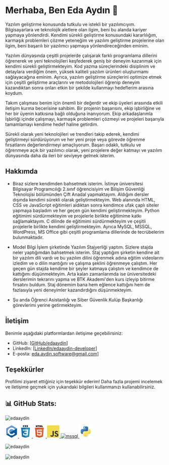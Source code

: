 # Merhaba, Ben Eda Aydın 👋

Yazılım geliştirme konusunda tutkulu ve istekli bir yazılımcıyım. Bilgisayarlara ve teknolojik aletlere olan ilgim, beni bu alanda kariyer yapmaya yönlendirdi. Kendimi sürekli geliştirme konusundaki kararlılığım, karmaşık problemleri çözme yeteneğim ve yazılım geliştirme projelerine olan ilgim, beni başarılı bir yazılımcı yapmaya yönlendireceğinden eminim.

Yazılım dünyasında çeşitli projelerde çalışarak farklı programlama dillerini öğrenerek ve yeni teknolojileri keşfederek geniş bir deneyim kazanmak için kendimi sürekli geliştirmekteyim. Kod yazma süreçlerindeki disiplinim ve detaylara verdiğim önem, yüksek kaliteli yazılım ürünleri oluşturmamı sağlayacağına eminim. Ayrıca, yazılım geliştirme süreçlerini optimize etmek için çeşitli geliştirme araçlarını ve metodolojileri öğrenip deneyim kazandıktan sonra onları etkin bir şekilde kullanmayı hedeflerim arasına koydum.

Takım çalışması benim için önemli bir değerdir ve ekip üyeleri arasında etkili iletişim kurma becerisine sahibim. Bir projenin başarısını, ekip işbirliğine ve her bir üyenin katkısına bağlı olduğuna inanıyorum. Ekip arkadaşlarımla İşbirliği içinde çalışmayı, karmaşık problemleri çözmeyi ve projeleri başarıyla tamamlamayı kendime hedef haline getirdim. 

Sürekli olarak yeni teknolojileri ve trendleri takip ederek, kendimi geliştirmeyi sürdürüyorum ve her yeni proje veya görevde öğrenme fırsatlarını değerlendirmeyi amaçlıyorum.
Başarı odaklı, tutkulu ve öğrenmeye açık bir yazılımcı olarak, yeni projelere değer katmayı ve yazılım dünyasında daha da ileri bir seviyeye gelmek isterim.

## Hakkımda

- Biraz sizlere kendimden bahsetmek isterim. İstinye üniversitesi Bilgisayar Programcılığı 2.sınıf öğrencisiyim ve Bilişim Güvenliği Teknolojisi bölümünden Çift Anadal yapmaktayım. Aldığım dersler dışında kendimi sürekli olarak geliştirmekteyim. Web alanında HTML, CSS ve JavaScript eğitimleri aldıktan sonra kendimce ufak çaplı siteler yapmaya başladım ve her geçen gün kendimi geliştirmekteyim. Python eğitimimi sürdürmekteyim ve projelerle birlikte eğitimime katkı sağlamaktayım. C dilinde de eğitimimi sürdürmekteyim ve çeşitli projelerle birlikte kendimi geliştirmekteyim. Ayrıca MySQL, MSSQL, WordPress, MS Office gibi çeşitli programlama dillerinde de tecrübelerim bulunmaktadır.

- Model Bilgi İşlem şirketinde Yazılım Stajyerliği yaptım. Sizlere stajda neler yaptığımdan bahsetmek isterim. Staj yaptığım şirketin kendine ait bir yazılım dili vardı ve bu yazılım dilini öğrenmek adına eğitim videolarını izledim ve o dilin mantığını ve çalışma şeklini öğrenmeye çalıştım. Her geçen gün stajda kendime bir şeyler katmaya çalıştım ve kendimce de kattığımı düşünmekteyim. Arta kalan zamanlarımda ise üniversitedeki derslerimin tekrarını yapma ve BTK Akademi'den kurs izleyip bitirme fırsatını buldum. Staj dönemim bana hem eğlence kattığını hem de fazlasıyla yeni deneyimler kazandırdığını düşünmekteyim.

- Şu anda Öğrenci Asistanlığı ve Siber Güvenlik Kulüp Başkanlığı görevlerimi yerine getirmekteyim.

## İletişim

Benimle aşağıdaki platformlardan iletişime geçebilirsiniz:

- GitHub: [[GitHub/edaaydin](GitHub-linki)]
- LinkedIn: [[LinkedIn/edaaydin-developer](https://www.linkedin.com/in/edaaydin-developer/)]
- E-posta: [eda.aydin.software@gmail.com](mailto:eda.aydin.software@gmail.com)]

## Teşekkürler

Profilimi ziyaret ettiğiniz için teşekkür ederim! Daha fazla projemi incelemek ve iletişime geçmek için yukarıdaki bilgileri kullanmanızı kullanabilirsiniz.

## 📊 GitHub Stats:

<p align="left"> <img src="https://komarev.com/ghpvc/?username=edaaydin&label=Profile%20views&color=0e75b6&style=flat" alt="edaaydin" /> </p>

<p align="left"> <a href="https://www.cprogramming.com/" target="_blank" rel="noreferrer"> <img src="https://raw.githubusercontent.com/devicons/devicon/master/icons/c/c-original.svg" alt="c" width="40" height="40"/> </a> <a href="https://www.w3schools.com/css/" target="_blank" rel="noreferrer"> <img src="https://raw.githubusercontent.com/devicons/devicon/master/icons/css3/css3-original-wordmark.svg" alt="css3" width="40" height="40"/> </a> <a href="https://www.w3.org/html/" target="_blank" rel="noreferrer"> <img src="https://raw.githubusercontent.com/devicons/devicon/master/icons/html5/html5-original-wordmark.svg" alt="html5" width="40" height="40"/> </a> <a href="https://developer.mozilla.org/en-US/docs/Web/JavaScript" target="_blank" rel="noreferrer"> <img src="https://raw.githubusercontent.com/devicons/devicon/master/icons/javascript/javascript-original.svg" alt="javascript" width="40" height="40"/> </a> <a href="https://www.microsoft.com/en-us/sql-server" target="_blank" rel="noreferrer"> <img src="https://www.svgrepo.com/show/303229/microsoft-sql-server-logo.svg" alt="mssql" width="40" height="40"/> </a> <a href="https://www.python.org" target="_blank" rel="noreferrer"> <img src="https://raw.githubusercontent.com/devicons/devicon/master/icons/python/python-original.svg" alt="python" width="40" height="40"/> </a> </p>

<p><img align="center" src="https://github-readme-stats.vercel.app/api/top-langs?username=edaaydin&show_icons=true&locale=en&layout=compact" alt="edaaydin" /></p>

<p><img align="center" src="https://github-readme-streak-stats.herokuapp.com/?user=edaaydin&" alt="edaaydin" /></p>
